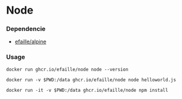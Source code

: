 # Node

### Dependencie

- [efaille/alpine]

### Usage

```
docker run ghcr.io/efaille/node node --version
```

```
docker run -v $PWD:/data ghcr.io/efaille/node node helloworld.js
```

```
docker run -it -v $PWD:/data ghcr.io/efaille/node npm install
```

[efaille/alpine]: //github.com/efaille/dockerfiles/tree/master/alpine
